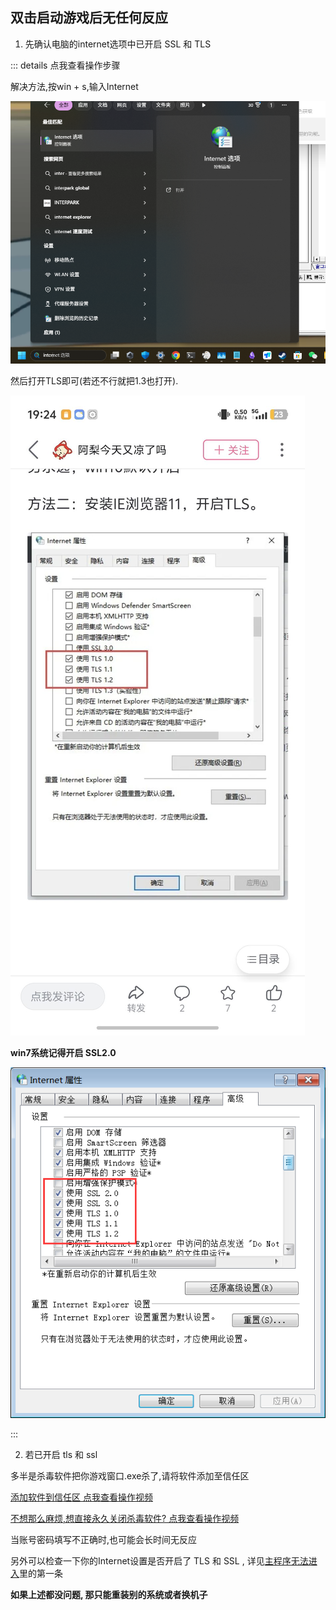 ## 双击启动游戏后无任何反应

1. 先确认电脑的internet选项中已开启 SSL 和 TLS

::: details 点我查看操作步骤

解决方法,按win + s,输入Internet

![alt text](./img/network_error_2.png)

然后打开TLS即可(若还不行就把1.3也打开).

![alt text](./img/6d822b326d1f845ebae4e757b9314465.jpg)

**win7系统记得开启 SSL2.0**

![alt text](./img/network_error_win7.png)

:::

2. 若已开启 tls 和 ssl

多半是杀毒软件把你游戏窗口.exe杀了,请将软件添加至信任区

[添加软件到信任区 点我查看操作视频](https://www.bilibili.com/video/BV1vz4y1U7Pm)

[不想那么麻烦,想直接永久关闭杀毒软件? 点我查看操作视频](https://www.bilibili.com/video/BV15v4y1X7kw)

当账号密码填写不正确时,也可能会长时间无反应

另外可以检查一下你的Internet设置是否开启了 TLS 和 SSL , 详见[主程序无法进入](./main_window_enter_failed.md)里的第一条

**如果上述都没问题, 那只能重装别的系统或者换机子**